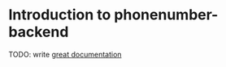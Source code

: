 # Introduction to phonenumber-backend

TODO: write [great documentation](http://jacobian.org/writing/what-to-write/)
